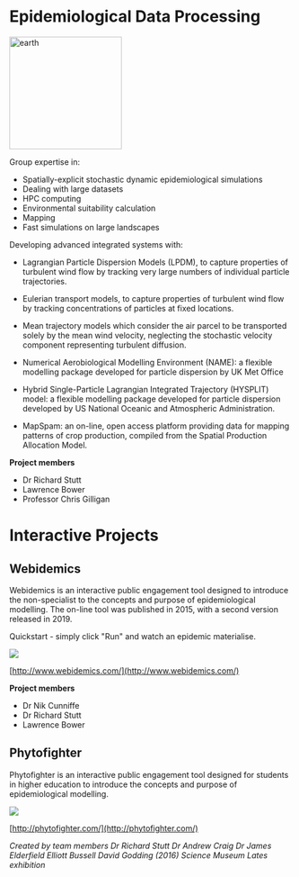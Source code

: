 # Epidemiological Data Processing

<img src="../../images/earth.jpg" alt="earth" width="200"/>

Group expertise in:

- Spatially-explicit stochastic dynamic epidemiological simulations
- Dealing with large datasets
- HPC computing
- Environmental suitability calculation
- Mapping
- Fast simulations on large landscapes

Developing advanced integrated systems with: 

- Lagrangian Particle Dispersion Models (LPDM), to capture properties of turbulent wind flow by tracking very large numbers of individual particle trajectories. 

- Eulerian transport models, to capture properties of turbulent wind flow by tracking concentrations of particles at fixed locations. 

- Mean trajectory models which consider the air parcel to be transported solely by the mean wind velocity, neglecting the stochastic velocity component representing turbulent diffusion. 

- Numerical Aerobiological Modelling Environment (NAME): a flexible modelling package developed for particle dispersion by UK Met Office  

- Hybrid Single-Particle Lagrangian Integrated Trajectory (HYSPLIT) model: a flexible modelling package developed for particle dispersion developed by US National Oceanic and Atmospheric Administration.  

- MapSpam: an on-line, open access platform providing data for mapping patterns of crop production, compiled from the Spatial Production Allocation Model. 

**Project members**

- Dr Richard Stutt
- Lawrence Bower
- Professor Chris Gilligan

# Interactive Projects

## Webidemics

Webidemics is an interactive public engagement tool designed to introduce the non-specialist to the concepts and purpose
of epidemiological modelling. The on-line tool was published in 2015, with a second version released in 2019.

Quickstart - simply click "Run" and watch an epidemic materialise. 

[![](../../images/webidemics.png)](http://www.webidemics.com/)

[http://www.webidemics.com/](http://www.webidemics.com/)

**Project members**

- Dr Nik Cunniffe
- Dr Richard Stutt
- Lawrence Bower

## Phytofighter

Phytofighter is an interactive public engagement tool designed for students in higher education to introduce the
concepts and purpose of epidemiological modelling.

[![](../../images/phytofighter.png)](http://phytofighter.com/)

[http://phytofighter.com/](http://phytofighter.com/)

*Created by team members Dr Richard Stutt Dr Andrew Craig Dr James Elderfield Elliott Bussell David Godding (2016)
Science Museum Lates exhibition*
